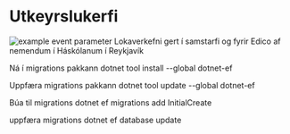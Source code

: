 # Utkeyrslukerfi
![example event parameter](https://github.com/edicoehf/Utkeyrslukerfi/actions/workflows/Backend.yml/badge.svg?event=pull_request)
Lokaverkefni gert í samstarfi og fyrir Edico af nemendum í Háskólanum í Reykjavík

Ná í migrations pakkann
dotnet tool install --global dotnet-ef

Uppfæra migrations pakkann
dotnet tool update --global dotnet-ef

Búa til migrations
dotnet ef migrations add InitialCreate

uppfæra migrations
dotnet ef database update
